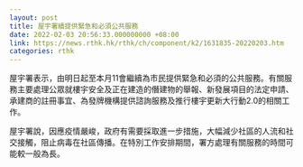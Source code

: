 ```yaml
---
layout: post
title: 屋宇署續提供緊急和必須公共服務
date: 2022-02-03 20:56:33.000000000 +08:00
link: https://news.rthk.hk/rthk/ch/component/k2/1631835-20220203.htm
categories: rthk
---
```


屋宇署表示，由明日起至本月11會繼續為市民提供緊急和必須的公共服務。有關服務主要處理公眾就樓宇安全及正在建造的僭建物的舉報、新發展項目的法定申請、承建商的註冊事宜、為發牌機構提供諮詢服務及推行樓宇更新大行動2.0的相關工作。

屋宇署說，因應疫情嚴峻，政府有需要採取進一步措施，大幅減少社區的人流和社交接觸，阻止病毒在社區傳播。在特別工作安排期間，署方處理有關服務的時間可能較一般為長。
